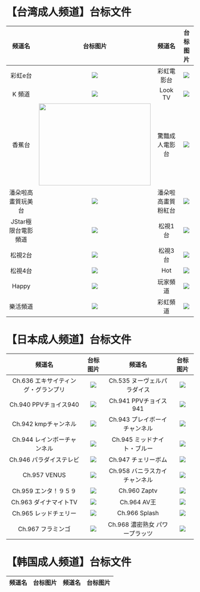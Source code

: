 # 【台湾成人频道】台标文件
|频道名|台标图片|频道名|台标图片|
|:---:|:---:|:---:|:---:|
|彩虹e台|<img src="https://raw.githubusercontent.com/atsushi444/iptv/main/logo/Rainbow E.png">|彩虹電影台|<img src="https://raw.githubusercontent.com/atsushi444/iptv/main/logo/Rainbow Movie.png">|
|K 頻道|<img src="https://raw.githubusercontent.com/atsushi444/iptv/main/logo/k.jpg">|Look TV|<img src="https://raw.githubusercontent.com/atsushi444/iptv/main/logo/look.png">|
|香蕉台|<img src="https://raw.githubusercontent.com/atsushi444/iptv/main/logo/Banana.png" width="300" height="220">|驚豔成人電影台|<img src="https://raw.githubusercontent.com/atsushi444/iptv/main/logo/amazing tv.jpg">|
|潘朵啦高畫質玩美台|<img src="https://raw.githubusercontent.com/atsushi444/iptv/main/logo/pandora perfect.jpg">|潘朵啦高畫質粉紅台|<img src="https://raw.githubusercontent.com/atsushi444/iptv/main/logo/pandora pink.jpg">|
|JStar極限台電影頻道|<img src="https://raw.githubusercontent.com/atsushi444/iptv/main/logo/jstar tv.jpg">|松視1台|<img src="https://raw.githubusercontent.com/atsushi444/iptv/main/logo/sonsee1.jpg">|
|松視2台|<img src="https://raw.githubusercontent.com/atsushi444/iptv/main/logo/SonSee2.png">|松視3台|<img src="https://raw.githubusercontent.com/atsushi444/iptv/main/logo/sonsee3.jpg">|
|松視4台|<img src="https://raw.githubusercontent.com/atsushi444/iptv/main/logo/sonsee4.jpg">|Hot|<img src="https://raw.githubusercontent.com/atsushi444/iptv/main/logo/hot.jpg">|
|Happy|<img src="https://raw.githubusercontent.com/atsushi444/iptv/main/logo/happy.jpg">|玩家頻道|<img src="https://raw.githubusercontent.com/atsushi444/iptv/main/logo/hiplay.jpg">|
|樂活頻道|<img src="https://raw.githubusercontent.com/atsushi444/iptv/main/logo/lohas.jpg">|彩虹頻道|<img src="https://raw.githubusercontent.com/atsushi444/iptv/main/logo/rainbow.jpg">|

# 【日本成人频道】台标文件
|频道名|台标图片|频道名|台标图片|
|:---:|:---:|:---:|:---:|
|Ch.636 エキサイティング・グランプリ|<img src="https://raw.githubusercontent.com/atsushi444/iptv/main/logo/Ch.636.png">|Ch.535 ヌーヴェルパラダイス|<img src="https://raw.githubusercontent.com/atsushi444/iptv/main/logo/Ch.535.png">|
|Ch.940 PPVチョイス940|<img src="https://raw.githubusercontent.com/atsushi444/iptv/main/logo/Ch.940.png">|Ch.941 PPVチョイス941|<img src="https://raw.githubusercontent.com/atsushi444/iptv/main/logo/Ch.941.png">|
|Ch.942 kmpチャンネル|<img src="https://raw.githubusercontent.com/atsushi444/iptv/main/logo/Ch.942.png">|Ch.943 プレイボーイ チャンネル|<img src="https://raw.githubusercontent.com/atsushi444/iptv/main/logo/Ch.943.png">|
|Ch.944 レインボーチャンネル|<img src="https://raw.githubusercontent.com/atsushi444/iptv/main/logo/Ch.944.png">|Ch.945 ミッドナイト・ブルー|<img src="https://raw.githubusercontent.com/atsushi444/iptv/main/logo/Ch.945.png">|
|Ch.946 パラダイステレビ|<img src="https://raw.githubusercontent.com/atsushi444/iptv/main/logo/Ch.946.png">|Ch.947 チェリーボム|<img src="https://raw.githubusercontent.com/atsushi444/iptv/main/logo/Ch.947.png">|
|Ch.957 VENUS|<img src="https://raw.githubusercontent.com/atsushi444/iptv/main/logo/Ch.957.jpg">|Ch.958 バニラスカイチャンネル|<img src="https://raw.githubusercontent.com/atsushi444/iptv/main/logo/Ch.958.png">|
|Ch.959 エンタ！９５９|<img src="https://raw.githubusercontent.com/atsushi444/iptv/main/logo/Ch.959.png">|Ch.960 Zaptv|<img src="https://raw.githubusercontent.com/atsushi444/iptv/main/logo/Ch.960.png">|
|Ch.963 ダイナマイトTV|<img src="https://raw.githubusercontent.com/atsushi444/iptv/main/logo/Ch.963.png">|Ch.964 AV王|<img src="https://raw.githubusercontent.com/atsushi444/iptv/main/logo/Ch.964.png">|
|Ch.965 レッドチェリー|<img src="https://raw.githubusercontent.com/atsushi444/iptv/main/logo/Ch.965.png">|Ch.966 Splash|<img src="https://raw.githubusercontent.com/atsushi444/iptv/main/logo/Ch.966.png">|
|Ch.967 フラミンゴ|<img src="https://raw.githubusercontent.com/atsushi444/iptv/main/logo/Ch.967.png">|Ch.968 濃密熟女 パワープラッツ|<img src="https://raw.githubusercontent.com/atsushi444/iptv/main/logo/Ch.968.png">|

# 【韩国成人频道】台标文件
|频道名|台标图片|频道名|台标图片|
|:---:|:---:|:---:|:---:|













